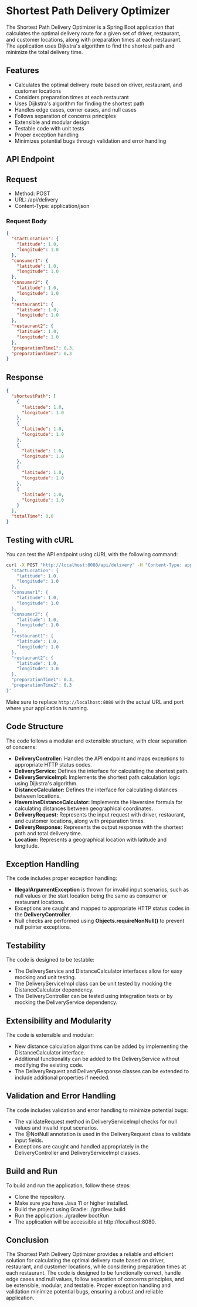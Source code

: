 # Shortest Path Delivery Optimizer
The Shortest Path Delivery Optimizer is a Spring Boot application that calculates the optimal delivery route for a given set of driver, restaurant, and customer locations, along with preparation times at each restaurant. The application uses Dijkstra's algorithm to find the shortest path and minimize the total delivery time.
## Features
* Calculates the optimal delivery route based on driver, restaurant, and customer locations
* Considers preparation times at each restaurant
* Uses Dijkstra's algorithm for finding the shortest path
* Handles edge cases, corner cases, and null cases
* Follows separation of concerns principles
* Extensible and modular design
* Testable code with unit tests
* Proper exception handling
* Minimizes potential bugs through validation and error handling
## API Endpoint
## Request
* Method: POST
* URL: /api/delivery
* Content-Type: application/json
### Request Body
```json
{
  "startLocation": {
    "latitude": 1.0,
    "longitude": 1.0
  },
  "consumer1": {
    "latitude": 1.0,
    "longitude": 1.0
  },
  "consumer2": {
    "latitude": 1.0,
    "longitude": 1.0
  },
  "restaurant1": {
    "latitude": 1.0,
    "longitude": 1.0
  },
  "restaurant2": {
    "latitude": 1.0,
    "longitude": 1.0
  },
  "preparationTime1": 0.3,
  "preparationTime2": 0.3
}
```
## Response
```json
{
  "shortestPath": [
    {
      "latitude": 1.0,
      "longitude": 1.0
    },
    {
      "latitude": 1.0,
      "longitude": 1.0
    },
    {
      "latitude": 1.0,
      "longitude": 1.0
    },
    {
      "latitude": 1.0,
      "longitude": 1.0
    },
    {
      "latitude": 1.0,
      "longitude": 1.0
    }
  ],
  "totalTime": 0.6
}
```


## Testing with cURL
You can test the API endpoint using cURL with the following command:
```bash
curl -X POST "http://localhost:8080/api/delivery" -H "Content-Type: application/json" -d '{
  "startLocation": {
    "latitude": 1.0,
    "longitude": 1.0
  },
  "consumer1": {
    "latitude": 1.0,
    "longitude": 1.0
  },
  "consumer2": {
    "latitude": 1.0,
    "longitude": 1.0
  },
  "restaurant1": {
    "latitude": 1.0,
    "longitude": 1.0
  },
  "restaurant2": {
    "latitude": 1.0,
    "longitude": 1.0
  },
  "preparationTime1": 0.3,
  "preparationTime2": 0.3
}'
```


Make sure to replace `http://localhost:8080` with the actual URL and port where your application is running.
## Code Structure
The code follows a modular and extensible structure, with clear separation of concerns:
* **DeliveryController:** Handles the API endpoint and maps exceptions to appropriate HTTP status codes.
* **DeliveryService:** Defines the interface for calculating the shortest path.
* **DeliveryServiceImpl:** Implements the shortest path calculation logic using Dijkstra's algorithm.
* **DistanceCalculator:** Defines the interface for calculating distances between locations.
* **HaversineDistanceCalculator:** Implements the Haversine formula for calculating distances between geographical coordinates.
* **DeliveryRequest:** Represents the input request with driver, restaurant, and customer locations, along with preparation times.
* **DeliveryResponse:** Represents the output response with the shortest path and total delivery time.
* **Location:** Represents a geographical location with latitude and longitude.
## Exception Handling
The code includes proper exception handling:
* **IllegalArgumentException** is thrown for invalid input scenarios, such as null values or the start location being the same as consumer or restaurant locations.
* Exceptions are caught and mapped to appropriate HTTP status codes in the **DeliveryController**.
* Null checks are performed using **Objects.requireNonNull()** to prevent null pointer exceptions.
## Testability
The code is designed to be testable:
* The DeliveryService and DistanceCalculator interfaces allow for easy mocking and unit testing.
* The DeliveryServiceImpl class can be unit tested by mocking the DistanceCalculator dependency.
* The DeliveryController can be tested using integration tests or by mocking the DeliveryService dependency.
## Extensibility and Modularity
The code is extensible and modular:
* New distance calculation algorithms can be added by implementing the DistanceCalculator interface.
* Additional functionality can be added to the DeliveryService without modifying the existing code.
* The DeliveryRequest and DeliveryResponse classes can be extended to include additional properties if needed.
## Validation and Error Handling
The code includes validation and error handling to minimize potential bugs:
* The validateRequest method in DeliveryServiceImpl checks for null values and invalid input scenarios.
* The @NotNull annotation is used in the DeliveryRequest class to validate input fields.
* Exceptions are caught and handled appropriately in the DeliveryController and DeliveryServiceImpl classes.
## Build and Run
To build and run the application, follow these steps:
* Clone the repository.
* Make sure you have Java 11 or higher installed.
* Build the project using Gradle: ./gradlew build
* Run the application: ./gradlew bootRun
* The application will be accessible at http://localhost:8080.
## Conclusion
The Shortest Path Delivery Optimizer provides a reliable and efficient solution for calculating the optimal delivery route based on driver, restaurant, and customer locations, while considering preparation times at each restaurant. The code is designed to be functionally correct, handle edge cases and null values, follow separation of concerns principles, and be extensible, modular, and testable. Proper exception handling and validation minimize potential bugs, ensuring a robust and reliable application.
